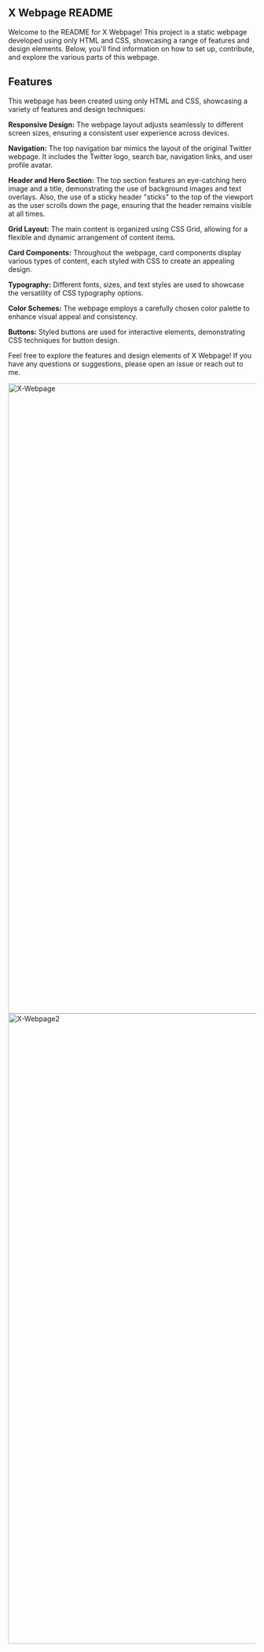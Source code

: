 ## **X Webpage README**

Welcome to the README for X Webpage! This project is a static webpage developed using only HTML and CSS, showcasing a range of features and design elements. Below, you'll find information on how to set up, contribute, and explore the various parts of this webpage.
## Features
This webpage has been created using only HTML and CSS, showcasing a variety of features and design techniques:

**Responsive Design:** The webpage layout adjusts seamlessly to different screen sizes, ensuring a consistent user experience across devices.

**Navigation:** The top navigation bar mimics the layout of the original Twitter webpage. It includes the Twitter logo, search bar, navigation links, and user profile avatar.

**Header and Hero Section:** The top section features an eye-catching hero image and a title, demonstrating the use of background images and text overlays. Also, the use of a sticky header "sticks" to the top of the viewport as the user scrolls down the page, ensuring that the header remains visible at all times. 

**Grid Layout:** The main content is organized using CSS Grid, allowing for a flexible and dynamic arrangement of content items.

**Card Components:** Throughout the webpage, card components display various types of content, each styled with CSS to create an appealing design.

**Typography:** Different fonts, sizes, and text styles are used to showcase the versatility of CSS typography options.

**Color Schemes:** The webpage employs a carefully chosen color palette to enhance visual appeal and consistency.

**Buttons:** Styled buttons are used for interactive elements, demonstrating CSS techniques for button design.

Feel free to explore the features and design elements of X Webpage! If you have any questions or suggestions, please open an issue or reach out to me.


<img width="1280" alt="X-Webpage" src="https://github.com/Hassan-318/X-Tutorial/assets/142814682/2e2dc9f5-08be-45bf-b608-11c85493ea77">
<img width="1280" alt="X-Webpage2" src="https://github.com/Hassan-318/X-Tutorial/assets/142814682/bfd88c03-6d1c-46e6-95fc-ea28d5dac78f">
